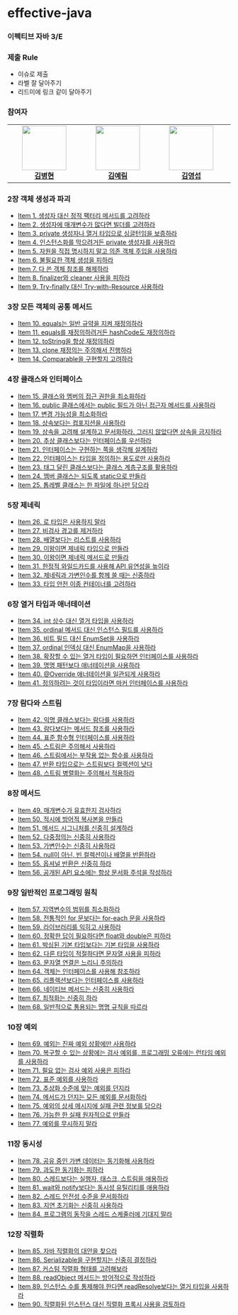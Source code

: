 # effective-java

### 이펙티브 자바 3/E

### 제출 Rule

- 이슈로 제출
- 라벨 잘 달아주기
- 리드미에 링크 같이 달아주기

### 참여자

<link rel="stylesheet" type="text/css" href=".github/css/style.css">

<table align="center">
    <tr align="center">
        <td style="min-width: 150px;">
            <a href="https://github.com/byunghyunkim0">
              <img src="https://github.com/byunghyunkim0.png" width="100">
              <br />
              <b>김병현</b>
            </a>
        </td>
        <td style="min-width: 150px;">
            <a href="https://github.com/Lainlnya">
              <img src="https://github.com/Lainlnya.png" width="100">
              <br />
              <b>김예림</b>
            </a> 
        </td>
        <td style="min-width: 150px;">
            <a href="https://github.com/youngkimi">
              <img src="https://github.com/youngkimi.png" width="100">
              <br />
              <b>김영섭</b>
            </a>
        </td>
        <td style="min-width: 150px;">
            <a href="https://github.com/heon118">
              <img src="https://github.com/heon118.png" width="100">
              <br />
              <b>이승헌</b>
            </a> 
        </td>
        <td style="min-width: 150px;">
            <a href="https://github.com/eunpyeong114">
              <img src="https://github.com/eunpyeong114.png" width="100">
              <br />
              <b>전은평</b>
            </a> 
        </td>
        <td style="min-width: 150px;">
            <a href="https://github.com/hyunsoo10">
              <img src="https://github.com/hyunsoo10.png" width="100">
              <br />
              <b>조현수</b>
            </a> 
        </td>
        <td style="min-width: 150px;">
            <a href="https://github.com/jseok0917">
              <img src="https://github.com/jseok0917.png" width="100">
              <br />
              <b>석지명</b>
            </a> 
        </td>
    </tr>
</table>

### 2장 객체 생성과 파괴

- [Item 1. 생성자 대신 정적 팩터리 메서드를 고려하라](https://github.com/peaches-book-study/effective-java/issues/7)
- [Item 2. 생성자에 매개변수가 많다면 빌더를 고려하라](https://github.com/peaches-book-study/effective-java/issues/3)
- [Item 3. private 생성자나 열거 타입으로 싱글턴임을 보증하라](https://github.com/peaches-book-study/effective-java/issues/1)
- [Item 4. 인스턴스화를 막으려거든 private 생성자를 사용하라](https://github.com/peaches-book-study/effective-java/issues/2)
- [Item 5. 자원을 직접 명시하지 말고 의존 객체 주입을 사용하라](https://github.com/peaches-book-study/effective-java/issues/5)
- [Item 6. 불필요한 객체 생성을 피하라](https://github.com/peaches-book-study/effective-java/issues/6)
- [Item 7. 다 쓴 객체 참조를 해제하라](https://github.com/peaches-book-study/effective-java/issues/8)
- [Item 8. finalizer와 cleaner 사용을 피하라](https://github.com/peaches-book-study/effective-java/issues/4)
- [Item 9. Try-finally 대신 Try-with-Resource 사용하라](https://github.com/peaches-book-study/effective-java/issues/9)

### 3장 모든 객체의 공통 메서드

- [Item 10. equals는 일반 규약을 지켜 재정의하라](https://github.com/peaches-book-study/effective-java/issues/11)
- [Item 11. equals를 재정의하려거든 hashCode도 재정의하라](https://github.com/peaches-book-study/effective-java/issues/15)
- [Item 12. toString을 항상 재정의하라](https://github.com/peaches-book-study/effective-java/issues/12)
- [Item 13. clone 재정의는 주의해서 진행하라](https://github.com/peaches-book-study/effective-java/issues/10)
- [Item 14. Comparable을 구현할지 고려하라](https://github.com/peaches-book-study/effective-java/issues/13)

### 4장 클래스와 인터페이스

- [Item 15. 클래스와 멤버의 접근 권한을 최소화하라](https://github.com/peaches-book-study/effective-java/issues/14)
- [Item 16. public 클래스에서는 public 필드가 아닌 접근자 메서드를 사용하라](https://github.com/peaches-book-study/effective-java/issues/16)
- [Item 17. 변경 가능성을 최소화하라](https://github.com/peaches-book-study/effective-java/issues/21)
- [Item 18. 상속보다는 컴포지션을 사용하라](https://github.com/peaches-book-study/effective-java/issues/17)
- [Item 19. 상속을 고려해 설계하고 문서화하라. 그러지 않았다면 상속을 금지하라]()
- [Item 20. 추상 클래스보다는 인터페이스를 우선하라](https://github.com/peaches-book-study/effective-java/issues/18)
- [Item 21. 인터페이스는 구현하는 쪽을 생각해 설계하라](https://github.com/peaches-book-study/effective-java/issues/20)
- [Item 22. 인터페이스는 타입을 정의하는 용도로만 사용하라](https://github.com/peaches-book-study/effective-java/issues/25)
- [Item 23. 태그 달린 클래스보다는 클래스 계층구조를 활용하라](https://github.com/peaches-book-study/effective-java/issues/24)
- [Item 24. 멤버 클래스는 되도록 static으로 만들라](https://github.com/peaches-book-study/effective-java/issues/23)
- [Item 25. 톱레벨 클래스는 한 파일에 하나만 담으라]()

### 5장 제네릭

- [Item 26. 로 타입은 사용하지 말라](https://github.com/peaches-book-study/effective-java/issues/22)
- [Item 27. 비검사 경고를 제거하라](https://github.com/peaches-book-study/effective-java/issues/26)
- [Item 28. 배열보다는 리스트를 사용하라](https://github.com/peaches-book-study/effective-java/issues/28)
- [Item 29. 이왕이면 제네릭 타입으로 만들라](https://github.com/peaches-book-study/effective-java/issues/29)
- [Item 30. 이왕이면 제네릭 메서드로 만들라](https://github.com/peaches-book-study/effective-java/issues/31)
- [Item 31. 한정적 와일드카드를 사용해 API 유연성을 높이라](https://github.com/peaches-book-study/effective-java/issues/30)
- [Item 32. 제네릭과 가변인수를 함께 쓸 때는 신중하라](https://github.com/peaches-book-study/effective-java/issues/34)
- [Item 33. 타입 안전 이종 컨테이너를 고려하라](https://github.com/peaches-book-study/effective-java/issues/32)

### 6장 열거 타입과 애너테이션

- [Item 34. int 상수 대신 열거 타입을 사용하라](https://github.com/peaches-book-study/effective-java/issues/33)
- [Item 35. ordinal 메서드 대신 인스턴스 필드를 사용하라](https://github.com/peaches-book-study/effective-java/issues/35)
- [Item 36. 비트 필드 대신 EnumSet을 사용하라]()
- [Item 37. ordinal 인덱싱 대신 EnumMap을 사용하라]()
- [Item 38. 확장할 수 있는 열거 타입이 필요하면 인터페이스를 사용하라]()
- [Item 39. 명명 패턴보다 애너테이션을 사용하라]()
- [Item 40. @Override 애너테이션을 일관되게 사용하라]()
- [Item 41. 정의하려는 것이 타입이라면 마커 인터페이스를 사용하라]()

### 7장 람다와 스트림

- [Item 42. 익명 클래스보다는 람다를 사용하라]()
- [Item 43. 람다보다는 메서드 참조를 사용하라]()
- [Item 44. 표준 함수형 인터페이스를 사용하라]()
- [Item 45. 스트림은 주의해서 사용하라]()
- [Item 46. 스트림에서는 부작용 없는 함수를 사용하라]()
- [Item 47. 반환 타입으로는 스트림보다 컬렉션이 낫다]()
- [Item 48. 스트림 병렬화는 주의해서 적용하라]()

### 8장 메서드

- [Item 49. 매개변수가 유효한지 검사하라]()
- [Item 50. 적시에 방어적 복사본을 만들라]()
- [Item 51. 메서드 시그니처를 신중히 설계하라]()
- [Item 52. 다중정의는 신중히 사용하라]()
- [Item 53. 가변인수는 신중히 사용하라]()
- [Item 54. null이 아닌, 빈 컬렉션이나 배열을 반환하라]()
- [Item 55. 옵셔널 반환은 신중히 하라]()
- [Item 56. 공개된 API 요소에는 항상 문서화 주석을 작성하라]()

### 9장 일반적인 프로그래밍 원칙

- [Item 57. 지역변수의 범위를 최소화하라]()
- [Item 58. 전통적인 for 문보다는 for-each 문을 사용하라]()
- [Item 59. 라이브러리를 익히고 사용하라]()
- [Item 60. 정확한 답이 필요하다면 float와 double은 피하라]()
- [Item 61. 박싱된 기본 타입보다는 기본 타입을 사용하라]()
- [Item 62. 다른 타입이 적절하다면 문자열 사용을 피하라]()
- [Item 63. 문자열 연결은 느리니 주의하라]()
- [Item 64. 객체는 인터페이스를 사용해 참조하라]()
- [Item 65. 리플렉션보다는 인터페이스를 사용하라]()
- [Item 66. 네이티브 메서드는 신중히 사용하라]()
- [Item 67. 최적화는 신중히 하라]()
- [Item 68. 일반적으로 통용되는 명명 규칙을 따르라]()

### 10장 예외

- [Item 69. 예외는 진짜 예외 상황에만 사용하라]()
- [Item 70. 복구할 수 있는 상황에는 검사 예외를, 프로그래밍 오류에는 런타임 예외를 사용하라]()
- [Item 71. 필요 없는 검사 예외 사용은 피하라]()
- [Item 72. 표준 예외를 사용하라]()
- [Item 73. 추상화 수준에 맞는 예외를 던지라]()
- [Item 74. 메서드가 던지는 모든 예외를 문서화하라]()
- [Item 75. 예외의 상세 메시지에 실패 관련 정보를 담으라]()
- [Item 76. 가능한 한 실패 원자적으로 만들라]()
- [Item 77. 예외를 무시하지 말라]()

### 11장 동시성

- [Item 78. 공유 중인 가변 데이터는 동기화해 사용하라]()
- [Item 79. 과도한 동기화는 피하라]()
- [Item 80. 스레드보다는 실행자, 태스크, 스트림을 애용하라]()
- [Item 81. wait와 notify보다는 동시성 유틸리티를 애용하라]()
- [Item 82. 스레드 안전성 수준을 문서화하라]()
- [Item 83. 지연 초기화는 신중히 사용하라]()
- [Item 84. 프로그램의 동작을 스레드 스케줄러에 기대지 말라]()

### 12장 직렬화

- [Item 85. 자바 직렬화의 대안을 찾으라]()
- [Item 86. Serializable을 구현할지는 신중히 결정하라]()
- [Item 87. 커스텀 직렬화 형태를 고려해보라]()
- [Item 88. readObject 메서드는 방어적으로 작성하라]()
- [Item 89. 인스턴스 수를 통제해야 한다면 readResolve보다는 열거 타입을 사용하라]()
- [Item 90. 직렬화된 인스턴스 대신 직렬화 프록시 사용을 검토하라]()
